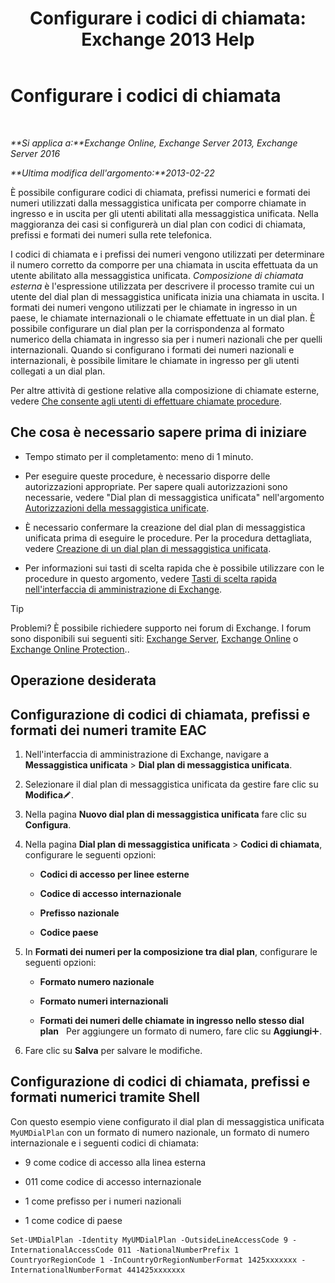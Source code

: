 ﻿---
title: 'Configurare i codici di chiamata: Exchange 2013 Help'
TOCTitle: Configurare i codici di chiamata
ms:assetid: e5b5efee-b734-4f70-8357-11be07b23bd0
ms:mtpsurl: https://technet.microsoft.com/it-it/library/Bb124992(v=EXCHG.150)
ms:contentKeyID: 51407437
ms.date: 05/22/2018
mtps_version: v=EXCHG.150
ms.translationtype: MT
---

# Configurare i codici di chiamata

 

_**Si applica a:**Exchange Online, Exchange Server 2013, Exchange Server 2016_

_**Ultima modifica dell'argomento:**2013-02-22_

È possibile configurare codici di chiamata, prefissi numerici e formati dei numeri utilizzati dalla messaggistica unificata per comporre chiamate in ingresso e in uscita per gli utenti abilitati alla messaggistica unificata. Nella maggioranza dei casi si configurerà un dial plan con codici di chiamata, prefissi e formati dei numeri sulla rete telefonica.

I codici di chiamata e i prefissi dei numeri vengono utilizzati per determinare il numero corretto da comporre per una chiamata in uscita effettuata da un utente abilitato alla messaggistica unificata. *Composizione di chiamata esterna* è l'espressione utilizzata per descrivere il processo tramite cui un utente del dial plan di messaggistica unificata inizia una chiamata in uscita. I formati dei numeri vengono utilizzati per le chiamate in ingresso in un paese, le chiamate internazionali o le chiamate effettuate in un dial plan. È possibile configurare un dial plan per la corrispondenza al formato numerico della chiamata in ingresso sia per i numeri nazionali che per quelli internazionali. Quando si configurano i formati dei numeri nazionali e internazionali, è possibile limitare le chiamate in ingresso per gli utenti collegati a un dial plan.

Per altre attività di gestione relative alla composizione di chiamate esterne, vedere [Che consente agli utenti di effettuare chiamate procedure](allowing-users-to-make-calls-procedures-exchange-2013-help.md).

## Che cosa è necessario sapere prima di iniziare

  - Tempo stimato per il completamento: meno di 1 minuto.

  - Per eseguire queste procedure, è necessario disporre delle autorizzazioni appropriate. Per sapere quali autorizzazioni sono necessarie, vedere "Dial plan di messaggistica unificata" nell'argomento [Autorizzazioni della messaggistica unificate](unified-messaging-permissions-exchange-2013-help.md).

  - È necessario confermare la creazione del dial plan di messaggistica unificata prima di eseguire le procedure. Per la procedura dettagliata, vedere [Creazione di un dial plan di messaggistica unificata](create-a-um-dial-plan-exchange-2013-help.md).

  - Per informazioni sui tasti di scelta rapida che è possibile utilizzare con le procedure in questo argomento, vedere [Tasti di scelta rapida nell'interfaccia di amministrazione di Exchange](keyboard-shortcuts-in-the-exchange-admin-center-exchange-online-protection-help.md).


> [!TIP]
> Problemi? È possibile richiedere supporto nei forum di Exchange. I forum sono disponibili sui seguenti siti: <A href="https://go.microsoft.com/fwlink/p/?linkid=60612">Exchange Server</A>, <A href="https://go.microsoft.com/fwlink/p/?linkid=267542">Exchange Online</A> o <A href="https://go.microsoft.com/fwlink/p/?linkid=285351">Exchange Online Protection</A>..



## Operazione desiderata

## Configurazione di codici di chiamata, prefissi e formati dei numeri tramite EAC

1.  Nell'interfaccia di amministrazione di Exchange, navigare a **Messaggistica unificata** \> **Dial plan di messaggistica unificata**.

2.  Selezionare il dial plan di messaggistica unificata da gestire fare clic su **Modifica**![Icona Modifica](images/JJ218640.6f53ccb2-1f13-4c02-bea0-30690e6ea71d(EXCHG.150).gif "Icona Modifica").

3.  Nella pagina **Nuovo dial plan di messaggistica unificata** fare clic su **Configura**.

4.  Nella pagina **Dial plan di messaggistica unificata** \> **Codici di chiamata**, configurare le seguenti opzioni:
    
      - **Codici di accesso per linee esterne**
    
      - **Codice di accesso internazionale**
    
      - **Prefisso nazionale**
    
      - **Codice paese**

5.  In **Formati dei numeri per la composizione tra dial plan**, configurare le seguenti opzioni:
    
      - **Formato numero nazionale**
    
      - **Formato numeri internazionali**
    
      - **Formati dei numeri delle chiamate in ingresso nello stesso dial plan**   Per aggiungere un formato di numero, fare clic su **Aggiungi**![Icona Aggiungi](images/JJ218640.c1e75329-d6d7-4073-a27d-498590bbb558(EXCHG.150).gif "Icona Aggiungi").

6.  Fare clic su **Salva** per salvare le modifiche.

## Configurazione di codici di chiamata, prefissi e formati numerici tramite Shell

Con questo esempio viene configurato il dial plan di messaggistica unificata `MyUMDialPlan` con un formato di numero nazionale, un formato di numero internazionale e i seguenti codici di chiamata:

  - 9 come codice di accesso alla linea esterna

  - 011 come codice di accesso internazionale

  - 1 come prefisso per i numeri nazionali

  - 1 come codice di paese

<!-- end list -->

    Set-UMDialPlan -Identity MyUMDialPlan -OutsideLineAccessCode 9 -InternationalAccessCode 011 -NationalNumberPrefix 1 CountryorRegionCode 1 -InCountryOrRegionNumberFormat 1425xxxxxxx -InternationalNumberFormat 441425xxxxxxx

